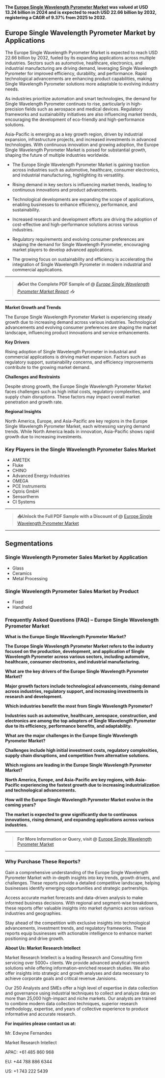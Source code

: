 <p><strong>The <a href="https://www.marketresearchintellect.com/download-sample/?rid=518104&amp;utm_source=Pulse-April-Europe&amp;utm_medium=852">Europe Single Wavelength Pyrometer Market</a> was valued at USD 13.24 billion in 2024 and is expected to reach USD 22.66 billion by 2032, registering a CAGR of 9.37% from 2025 to 2032.</strong></p><h2>Europe Single Wavelength Pyrometer Market by Applications&nbsp;</h2><p><p>The Europe Single Wavelength Pyrometer Market is expected to reach USD 22.66 billion by 2032, fueled by its expanding applications across multiple industries. Sectors such as automotive, healthcare, electronics, and industrial manufacturing are driving demand, leveraging Single Wavelength Pyrometer for improved efficiency, durability, and performance. Rapid technological advancements are enhancing product capabilities, making Single Wavelength Pyrometer solutions more adaptable to evolving industry needs.</p><p>As industries prioritize automation and smart technologies, the demand for Single Wavelength Pyrometer continues to rise, particularly in high-precision fields such as aerospace and medical devices. Regulatory frameworks and sustainability initiatives are also influencing market trends, encouraging the development of eco-friendly and high-performance solutions.</p><p>Asia-Pacific is emerging as a key growth region, driven by industrial expansion, infrastructure projects, and increased investments in advanced technologies. With continuous innovation and growing adoption, the Europe Single Wavelength Pyrometer Market is poised for substantial growth, shaping the future of multiple industries worldwide.</p></p><ul><li><p>The Europe Single Wavelength Pyrometer Market is gaining traction across industries such as automotive, healthcare, consumer electronics, and industrial manufacturing, highlighting its versatility.</p></li><li><p>Rising demand in key sectors is influencing market trends, leading to continuous innovations and product advancements.</p></li><li><p>Technological developments are expanding the scope of applications, enabling businesses to enhance efficiency, performance, and sustainability.</p></li><li><p>Increased research and development efforts are driving the adoption of cost-effective and high-performance solutions across various industries.</p></li><li><p>Regulatory requirements and evolving consumer preferences are shaping the demand for Single Wavelength Pyrometer, encouraging market players to develop advanced applications.</p></li><li><p>The growing focus on sustainability and efficiency is accelerating the integration of Single Wavelength Pyrometer in modern industrial and commercial applications.</p></li></ul><hr /><blockquote><p><strong><span class="font-[700]">📥Get the Complete PDF Sample of @ </span></strong><em><span class="font-[700]"><a href="https://www.marketresearchintellect.com/download-sample/?rid=518104&amp;utm_source=Pulse-April-Europe&amp;utm_medium=852" target="_blank" data-tracking-control-name="article-ssr-frontend-pulse_little-text-block" data-tracking-will-navigate="" data-test-link="">Europe Single Wavelength Pyrometer Market Report</a>&nbsp;📥</span></em></p></blockquote><hr /><p class="" data-start="77" data-end="360"><strong data-start="77" data-end="105">Market Growth and Trends</strong></p><p class="" data-start="77" data-end="360">The Europe Single Wavelength Pyrometer Market is experiencing steady growth due to increasing demand across various industries. Technological advancements and evolving consumer preferences are shaping the market landscape, influencing product innovations and service enhancements.</p><p class="" data-start="362" data-end="606"><strong data-start="362" data-end="377">Key Drivers</strong></p><p class="" data-start="362" data-end="606">Rising adoption of Single Wavelength Pyrometer in industrial and commercial applications is driving market expansion. Factors such as regulatory support, sustainability concerns, and efficiency improvements contribute to the growing market demand.</p><p class="" data-start="608" data-end="849"><strong data-start="608" data-end="637">Challenges and Restraints</strong></p><p class="" data-start="608" data-end="849">Despite strong growth, the Europe Single Wavelength Pyrometer Market faces challenges such as high initial costs, regulatory complexities, and supply chain disruptions. These factors may impact overall market penetration and growth rate.</p><p class="" data-start="851" data-end="1095"><strong data-start="851" data-end="872">Regional Insights</strong></p><p class="" data-start="851" data-end="1095">North America, Europe, and Asia-Pacific are key regions in the Europe Single Wavelength Pyrometer Market, each witnessing varying demand trends. While North America leads in innovation, Asia-Pacific shows rapid growth due to increasing investments.</p><p><h3>Key Players in the Single Wavelength Pyrometer Sales Market </h3><ul><li>AMETEK</li><li>Fluke</li><li>CHINO</li><li>Advanced Energy Industries</li><li>OMEGA</li><li>PCE Instruments</li><li>Optris GmbH</li><li>Sensortherm</li><li>CI Systems</li></ul></p><hr /><blockquote><p><strong>📥Unlock the Full PDF Sample with a Discount of @</strong> <a href="https://www.marketresearchintellect.com/ask-for-discount/?rid=518104&amp;utm_source=Pulse-April-Europe&amp;utm_medium=852">Europe Single Wavelength Pyrometer Market</a></p></blockquote><hr /><p><h2>Segmentations</h2><h3>Single Wavelength Pyrometer Sales Market by Application</h3><ul><li>Glass</li><li>Ceramics</li><li>Metal Processing</li></ul><h3>Single Wavelength Pyrometer Sales Market by Product</h3><ul><li>Fixed</li><li>Handheld</li></ul></p><h3><strong>Frequently Asked Questions (FAQ) &ndash; Europe Single Wavelength Pyrometer Market</strong></h3><p><strong>What is the Europe Single Wavelength Pyrometer Market?</strong></p><p><strong>The Europe Single Wavelength Pyrometer Market refers to the industry focused on the production, development, and application of Single Wavelength Pyrometer across various sectors, including automotive, healthcare, consumer electronics, and industrial manufacturing.</strong></p><p><strong>What are the key drivers of the Europe Single Wavelength Pyrometer Market?</strong></p><p><strong>Major growth factors include technological advancements, rising demand across industries, regulatory support, and increasing investments in research and development.</strong></p><p><strong>Which industries benefit the most from Single Wavelength Pyrometer?</strong></p><p><strong>Industries such as automotive, healthcare, aerospace, construction, and electronics are among the top adopters of Single Wavelength Pyrometer due to its efficiency, performance benefits, and adaptability.</strong></p><p><strong>What are the major challenges in the Europe Single Wavelength Pyrometer Market?</strong></p><p><strong>Challenges include high initial investment costs, regulatory complexities, supply chain disruptions, and competition from alternative solutions.</strong></p><p><strong>Which regions are leading in the Europe Single Wavelength Pyrometer Market?</strong></p><p><strong>North America, Europe, and Asia-Pacific are key regions, with Asia-Pacific experiencing the fastest growth due to increasing industrialization and technological advancements.</strong></p><p><strong>How will the Europe Single Wavelength Pyrometer Market evolve in the coming years?</strong></p><p><strong>The market is expected to grow significantly due to continuous innovations, rising demand, and expanding applications across various industries.</strong></p><hr /><blockquote><p><span class="font-[700]"><strong>For More Information or Query, visit&nbsp;@</strong>&nbsp;</span><span class="font-[700]"><a href="https://www.marketresearchintellect.com/product/single-wavelength-pyrometer-sales-market-size-and-forecast/?utm_source=Linkedin&utm_medium=852" target="_blank" data-tracking-control-name="article-ssr-frontend-pulse_little-text-block" data-tracking-will-navigate="" data-test-link="">Europe Single Wavelength Pyrometer Market</a></span></p></blockquote><hr /><h3><strong data-start="0" data-end="31">Why Purchase These Reports?</strong></h3><p class="" data-start="35" data-end="297">Gain a comprehensive understanding of the Europe Single Wavelength Pyrometer Market with in-depth insights into key trends, growth drivers, and challenges. These reports provide a detailed competitive landscape, helping businesses identify emerging opportunities and strategic partnerships.</p><p class="" data-start="299" data-end="540">Access accurate market forecasts and data-driven analysis to make informed business decisions. With regional and segment-wise breakdowns, these reports offer valuable insights into market dynamics across various industries and geographies.</p><p class="" data-start="542" data-end="784">Stay ahead of the competition with exclusive insights into technological advancements, investment trends, and regulatory frameworks. These reports equip businesses with actionable intelligence to enhance market positioning and drive growth.</p><p><strong><span class="font-[700]">About Us: Market Research Intellect</span></strong></p><p><span class="">Market Research Intellect is a leading Research and Consulting firm servicing over 5000+ clients. We provide advanced analytical research solutions while offering information-enriched research studies.&nbsp;</span>We also offer insights into strategic and growth analyses and data necessary to achieve corporate goals and critical revenue Janisions.</p><p><span class="">Our 250 Analysts and SMEs offer a high level of expertise in data collection and governance using industrial techniques to collect and analyze data on more than 25,000 high-impact and niche markets. Our analysts are trained to combine modern data collection techniques, superior research methodology, expertise, and years of collective experience to produce informative and accurate research.</span></p><p><strong>For inquiries please contact us at:</strong></p><p>Mr. Edwyne Fernandes</p><p>Market Research Intellect</p><p>APAC: +61 485 860 968</p><p>EU: +44 788 886 6344</p><p>US: +1 743 222 5439</p>
